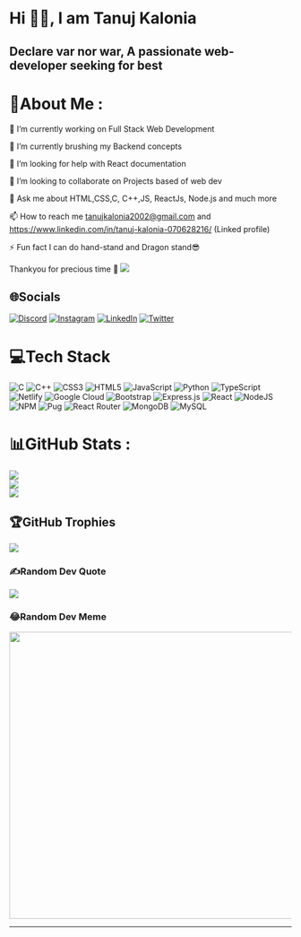 # Hi 👋👋, I am Tanuj Kalonia
## Declare var nor war, A passionate web-developer seeking for best
# 💫About Me :
🔭 I’m currently working on Full Stack Web Development

🌱 I’m currently brushing my Backend concepts

🤝 I’m looking for help with React documentation

👯 I’m looking to collaborate on Projects based of web dev

💬 Ask me about HTML,CSS,C, C++,JS, ReactJs, Node.js and much more

📫 How to reach me tanujkalonia2002@gmail.com and https://www.linkedin.com/in/tanuj-kalonia-070628216/ (Linked profile)

⚡ Fun fact I can do hand-stand and Dragon stand😎


Thankyou for precious time 🥰
[![](https://visitcount.itsvg.in/api?id=Tanuj3662&icon=0&color=10)](https://visitcount.itsvg.in)


## 🌐Socials
[![Discord](https://img.shields.io/badge/Discord-%237289DA.svg?logo=discord&logoColor=white)](htttps://discord.gg/https://discord.com/invite/3591) [![Instagram](https://img.shields.io/badge/Instagram-%23E4405F.svg?logo=Instagram&logoColor=white)](https://instagram.com/https://www.instagram.com/tanuj_kalonia/) [![LinkedIn](https://img.shields.io/badge/LinkedIn-%230077B5.svg?logo=linkedin&logoColor=white)](https://linkedin.com/in/https://www.linkedin.com/in/tanuj-kalonia-070628216/) [![Twitter](https://img.shields.io/badge/Twitter-%231DA1F2.svg?logo=Twitter&logoColor=white)](https://twitter.com/https://twitter.com/kalonia_tanuj) 

# 💻Tech Stack
![C](https://img.shields.io/badge/c-%2300599C.svg?style=for-the-badge&logo=c&logoColor=white) ![C++](https://img.shields.io/badge/c++-%2300599C.svg?style=for-the-badge&logo=c%2B%2B&logoColor=white) ![CSS3](https://img.shields.io/badge/css3-%231572B6.svg?style=for-the-badge&logo=css3&logoColor=white) ![HTML5](https://img.shields.io/badge/html5-%23E34F26.svg?style=for-the-badge&logo=html5&logoColor=white) ![JavaScript](https://img.shields.io/badge/javascript-%23323330.svg?style=for-the-badge&logo=javascript&logoColor=%23F7DF1E) ![Python](https://img.shields.io/badge/python-3670A0?style=for-the-badge&logo=python&logoColor=ffdd54) ![TypeScript](https://img.shields.io/badge/typescript-%23007ACC.svg?style=for-the-badge&logo=typescript&logoColor=white) ![Netlify](https://img.shields.io/badge/netlify-%23000000.svg?style=for-the-badge&logo=netlify&logoColor=#00C7B7) ![Google Cloud](https://img.shields.io/badge/Google%20Cloud-%234285F4.svg?style=for-the-badge&logo=google-cloud&logoColor=white) ![Bootstrap](https://img.shields.io/badge/bootstrap-%23563D7C.svg?style=for-the-badge&logo=bootstrap&logoColor=white) ![Express.js](https://img.shields.io/badge/express.js-%23404d59.svg?style=for-the-badge&logo=express&logoColor=%2361DAFB) ![React](https://img.shields.io/badge/react-%2320232a.svg?style=for-the-badge&logo=react&logoColor=%2361DAFB) ![NodeJS](https://img.shields.io/badge/node.js-6DA55F?style=for-the-badge&logo=node.js&logoColor=white) ![NPM](https://img.shields.io/badge/NPM-%23000000.svg?style=for-the-badge&logo=npm&logoColor=white) ![Pug](https://img.shields.io/badge/Pug-FFF?style=for-the-badge&logo=pug&logoColor=A86454) ![React Router](https://img.shields.io/badge/React_Router-CA4245?style=for-the-badge&logo=react-router&logoColor=white) ![MongoDB](https://img.shields.io/badge/MongoDB-%234ea94b.svg?style=for-the-badge&logo=mongodb&logoColor=white) ![MySQL](https://img.shields.io/badge/mysql-%2300f.svg?style=for-the-badge&logo=mysql&logoColor=white)
# 📊GitHub Stats :
![](https://github-readme-stats.vercel.app/api?username=Tanuj3662&theme=radical&hide_border=false&include_all_commits=false&count_private=true)<br/>
![](https://github-readme-streak-stats.herokuapp.com/?user=Tanuj3662&theme=radical&hide_border=false)<br/>
![](https://github-readme-stats.vercel.app/api/top-langs/?username=Tanuj3662&theme=radical&hide_border=false&include_all_commits=false&count_private=true&layout=compact)

## 🏆GitHub Trophies
![](https://github-profile-trophy.vercel.app/?username=Tanuj3662&theme=radical&no-frame=false&no-bg=false&margin-w=4)

### ✍️Random Dev Quote
![](https://quotes-github-readme.vercel.app/api?type=vetical&theme=tokyonight)

### 😂Random Dev Meme
<img src="https://random-memer.herokuapp.com/" width="512px"/>

---

